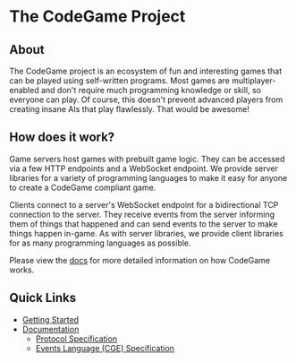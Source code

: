 # The CodeGame Project

## About

The CodeGame project is an ecosystem of fun and interesting games that can be played using self-written programs.
Most games are multiplayer-enabled and don't require much programming knowledge or skill, so everyone can play.
Of course, this doesn't prevent advanced players from creating insane AIs that play flawlessly. That would be awesome!

## How does it work?

Game servers host games with prebuilt game logic. They can be accessed via a few HTTP endpoints and a WebSocket endpoint.
We provide server libraries for a variety of programming languages to make it easy for anyone to create a CodeGame compliant game.

Clients connect to a server's WebSocket endpoint for a bidirectional TCP connection to the server.
They receive events from the server informing them of things that happened and can send events to the server to make things happen in-game.
As with server libraries, we provide client libraries for as many programming languages as possible.

Please view the [docs](https://github.com/code-game-project/docs) for more detailed information on how CodeGame works.

## Quick Links

- [Getting Started](./getting-started.md)
- [Documentation](https://github.com/code-game-project/docs/blob/main/README.md)
  - [Protocol Specification](https://github.com/code-game-project/docs/blob/main/protocol-specification.md)
  - [Events Language (CGE) Specification](https://github.com/code-game-project/docs/blob/main/code-game-events-language-specification.md)
